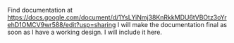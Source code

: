 Find documentation at https://docs.google.com/document/d/1YsLYiNmj38KnRkkMDU6tVBOtz3oYrehD1OMCV9wr588/edit?usp=sharing
I will make the documentation final as soon as I have a working design. I will include it here.